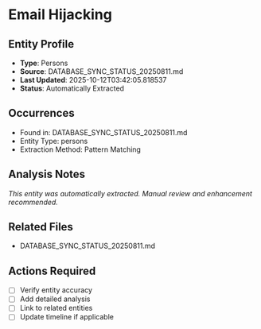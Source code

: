 # Email Hijacking

## Entity Profile
- **Type**: Persons
- **Source**: DATABASE_SYNC_STATUS_20250811.md
- **Last Updated**: 2025-10-12T03:42:05.818537
- **Status**: Automatically Extracted

## Occurrences
- Found in: DATABASE_SYNC_STATUS_20250811.md
- Entity Type: persons
- Extraction Method: Pattern Matching

## Analysis Notes
*This entity was automatically extracted. Manual review and enhancement recommended.*

## Related Files
- DATABASE_SYNC_STATUS_20250811.md

## Actions Required
- [ ] Verify entity accuracy
- [ ] Add detailed analysis
- [ ] Link to related entities
- [ ] Update timeline if applicable
